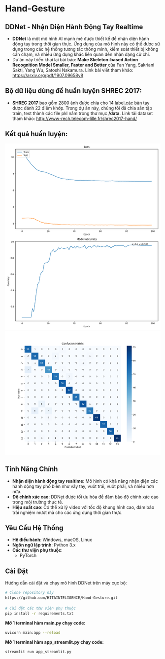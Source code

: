 # Hand-Gesture

## DDNet - Nhận Diện Hành Động Tay Realtime

- **DDNet** là một mô hình AI mạnh mẽ được thiết kế để nhận diện hành động tay trong thời gian thực. Ứng dụng của mô hình này có thể được sử dụng trong các hệ thống tương tác thông minh, kiểm soát thiết bị không cần chạm, và nhiều ứng dụng khác liên quan đến nhận dạng cử chỉ.
- Dự án này triển khai lại bài báo: **Make Skeleton-based Action Recognition Model Smaller, Faster and Better** của Fan Yang, Sakriani Sakti, Yang Wu, Satoshi Nakamura. Link bài viết tham khảo: https://arxiv.org/pdf/1907.09658v8
## Bộ dữ liệu dùng để huấn luyện SHREC 2017:

- **SHREC 2017** bao gồm 2800 ảnh được chia cho 14 label,các bàn tay được đánh 22 điểm khớp. Trong dự án này, chúng tôi đã chia sẵn tập train, test thành các file pkl nằm trong thư mục **/data**. Link tải dataset tham khảo: http://www-rech.telecom-lille.fr/shrec2017-hand/
## Kết quả huấn luyện: 
![Kết quả huấn luyện qua từng epoch](perf.png)
![Ma trận tương quan](confusion_matrix.png)


## Tính Năng Chính

- **Nhận diện hành động tay realtime**: Mô hình có khả năng nhận diện các hành động tay phổ biến như vẫy tay, vuốt trái, vuốt phải, và nhiều hơn nữa.
- **Độ chính xác cao**: DDNet được tối ưu hóa để đảm bảo độ chính xác cao trong môi trường thực tế.
- **Hiệu suất cao**: Có thể xử lý video với tốc độ khung hình cao, đảm bảo trải nghiệm mượt mà cho các ứng dụng thời gian thực.

## Yêu Cầu Hệ Thống

- **Hệ điều hành**: Windows, macOS, Linux
- **Ngôn ngữ lập trình**: Python 3.x
- **Các thư viện phụ thuộc**:
  - PyTorch

## Cài Đặt

Hướng dẫn cài đặt và chạy mô hình DDNet trên máy cục bộ:

```bash
# Clone repository này
https://github.com/HITAINTELIGENCE/Hand-Gesture.git

# Cài đặt các thư viện phụ thuộc
pip install -r requirements.txt
```
**Mở 1 terminal hàm main.py chạy code:**
```bash
uvicorn main:app --reload
```
**Mở 1 terminal hàm app_streamlit.py chạy code:**
```bash
streamlit run app_streamlit.py